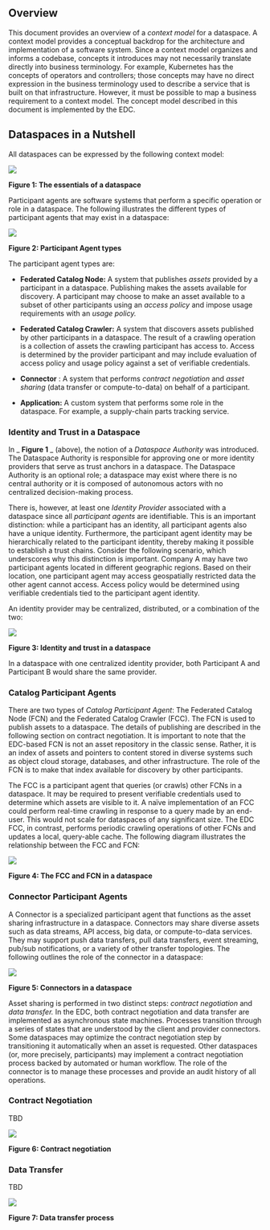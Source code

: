 ## Overview

This document provides an overview of a _context model_ for a dataspace. A context model provides a conceptual backdrop for the architecture and implementation of a software system. Since a context model organizes and informs a codebase, concepts it introduces may not necessarily translate directly into business terminology. For example, Kubernetes has the concepts of operators and controllers; those concepts may have no direct expression in the business terminology used to describe a service that is built on that infrastructure. However, it must be possible to map a business requirement to a context model. The concept model described in this document is implemented by the EDC.

## Dataspaces in a Nutshell

All dataspaces can be expressed by the following context model:

![](./images/Figure_1_Essentials.png)

**Figure 1: The essentials of a dataspace**

Participant agents are software systems that perform a specific operation or role in a dataspace. The following illustrates the different types of participant agents that may exist in a dataspace:

![](./images/Figure_2_ParticipantAgents.png)

**Figure 2: Participant Agent types**

The participant agent types are:

- **Federated Catalog Node:** A system that publishes _assets_ provided by a participant in a dataspace. Publishing makes the assets available for discovery. A participant may choose to make an asset available to a subset of other participants using an _access policy_ and impose usage requirements with an _usage policy._

- **Federated Catalog Crawler:** A system that discovers assets published by other participants in a dataspace. The result of a crawling operation is a collection of assets the crawling participant has access to. Access is determined by the provider participant and may include evaluation of access policy and usage policy against a set of verifiable credentials.

- **Connector** : A system that performs _contract negotiation_ and _asset sharing_ (data transfer or compute-to-data) on behalf of a participant.

- **Application:** A custom system that performs some role in the dataspace. For example, a supply-chain parts tracking service.

### Identity and Trust in a Dataspace

In _ **Figure 1** _ (above), the notion of a _Dataspace Authority_ was introduced. The Dataspace Authority is responsible for approving one or more identity providers that serve as trust anchors in a dataspace. The Dataspace Authority is an optional role; a dataspace may exist where there is no central authority or it is composed of autonomous actors with no centralized decision-making process.

There is, however, at least one _Identity Provider_ associated with a dataspace since all _participant agents_ are identifiable. This is an important distinction: while a participant has an identity, all participant agents also have a unique identity. Furthermore, the participant agent identity may be hierarchically related to the participant identity, thereby making it possible to establish a trust chains. Consider the following scenario, which underscores why this distinction is important. Company A may have two participant agents located in different geographic regions. Based on their location, one participant agent may access geospatially restricted data the other agent cannot access. Access policy would be determined using verifiable credentials tied to the participant agent identity.

An identity provider may be centralized, distributed, or a combination of the two:

![](./images/Figure_3_Identity_and_Trust.png)

**Figure 3: Identity and trust in a dataspace**

In a dataspace with one centralized identity provider, both Participant A and Participant B would share the same provider.

### Catalog Participant Agents

There are two types of _Catalog Participant Agent_: The Federated Catalog Node (FCN) and the Federated Catalog Crawler (FCC). The FCN is used to publish assets to a dataspace. The details of publishing are described in the following section on contract negotiation. It is important to note that the EDC-based FCN is not an asset repository in the classic sense. Rather, it is an index of assets and pointers to content stored in diverse systems such as object cloud storage, databases, and other infrastructure. The role of the FCN is to make that index available for discovery by other participants.

The FCC is a participant agent that queries (or crawls) other FCNs in a dataspace. It may be required to present verifiable credentials used to determine which assets are visible to it. A naïve implementation of an FCC could perform real-time crawling in response to a query made by an end-user. This would not scale for dataspaces of any significant size. The EDC FCC, in contrast, performs periodic crawling operations of other FCNs and updates a local, query-able cache. The following diagram illustrates the relationship between the FCC and FCN:

![](./images/Figure_4_FCN_FCC.png)

**Figure 4: The FCC and FCN in a dataspace**

### Connector Participant Agents

A Connector is a specialized participant agent that functions as the asset sharing infrastructure in a dataspace. Connectors may share diverse assets such as data streams, API access, big data, or compute-to-data services. They may support push data transfers, pull data transfers, event streaming, pub/sub notifications, or a variety of other transfer topologies. The following outlines the role of the connector in a dataspace:

![](./images/Figure_5_Connectors.png)

**Figure 5: Connectors in a dataspace**

Asset sharing is performed in two distinct steps: _contract negotiation_ and _data transfer._ In the EDC, both contract negotiation and data transfer are implemented as asynchronous state machines. Processes transition through a series of states that are understood by the client and provider connectors. Some dataspaces may optimize the contract negotiation step by transitioning it automatically when an asset is requested. Other dataspaces (or, more precisely, participants) may implement a contract negotiation process backed by automated or human workflow. The role of the connector is to manage these processes and provide an audit history of all operations.

### Contract Negotiation

TBD

![](./images/Figure_6_ContractNegotiation.png)

**Figure 6: Contract negotiation**

### Data Transfer

TBD

![](./images/Figure_7_DataTransferProcess.png)

**Figure 7: Data transfer process**
